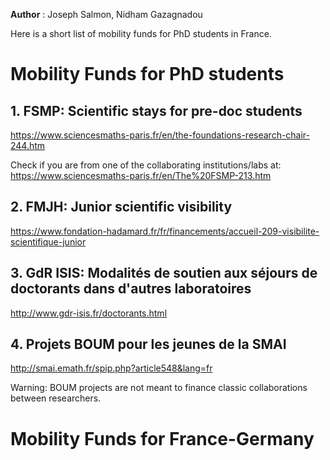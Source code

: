 **Author** : Joseph Salmon, Nidham Gazagnadou

Here is a short list of mobility funds for PhD students in France.

# Mobility Funds for PhD students

## 1. FSMP: Scientific stays for pre-doc students

https://www.sciencesmaths-paris.fr/en/the-foundations-research-chair-244.htm

Check if you are from  one of the collaborating institutions/labs at: https://www.sciencesmaths-paris.fr/en/The%20FSMP-213.htm


## 2. FMJH: Junior scientific visibility

https://www.fondation-hadamard.fr/fr/financements/accueil-209-visibilite-scientifique-junior


## 3. GdR ISIS: Modalités de soutien aux séjours de doctorants dans d'autres laboratoires

http://www.gdr-isis.fr/doctorants.html


## 4. Projets BOUM pour les jeunes de la SMAI

http://smai.emath.fr/spip.php?article548&lang=fr

Warning: BOUM projects are not meant to finance classic collaborations between researchers.


# Mobility Funds for France-Germany
